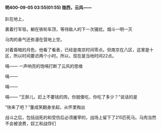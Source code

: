 #### 明400-09-05 03:55(01:55) 陇西，云风——

趴在地上，


裹着行军毯，躺在铁轮车顶，等待敌人的下一次骚扰。烟斗一明一灭

马肉的香气还弥漫在营地上空。

对着昏暗的月色，他看了看表，已经是南京时间零点。但南京在八区，这里是十区，所以时间要迟两个小时。所以，现在是当地时间22点。

嗝——
一声响亮的饱嗝打断了云风的思维

嗝——

嗝——

嗝——
“王胖儿，赶上不要钱的肉，你就傻吃，你吃了多少？”说话的是

“快来了吧？”董成笑翻身坐起，从怀里掏出

战斗之后，包括战死的和受伤后必须屠宰的，战场上留下了215匹死马。马肉当然不会被浪费，奴工和战俘们